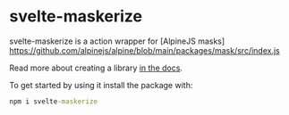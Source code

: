 # svelte-maskerize

svelte-maskerize is a action wrapper for [AlpineJS masks] https://github.com/alpinejs/alpine/blob/main/packages/mask/src/index.js

Read more about creating a library [in the docs](https://kit.svelte.dev/docs/packaging).

To get started by using it install the package with:

```cmd
npm i svelte-maskerize
```
